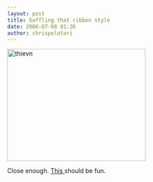 ```yaml
---
layout: post
title: Gaffling that ribbon style
date: 2006-07-08 01:36
author: chrispelatari
---
```

<a href="http://chrispelatari.files.wordpress.com/2006/07/thievn.png"><img class="alignnone size-full wp-image-1148" alt="thievn" src="http://chrispelatari.files.wordpress.com/2006/07/thievn.png" width="318" height="258" /></a>

Close enough. <a href="http://www.gotdotnet.com/Community/UserSamples/Details.aspx?SampleGuid=7858DBB6-6F4A-4A9D-B1B4-03C73AA16D15">This
</a>should be fun.
